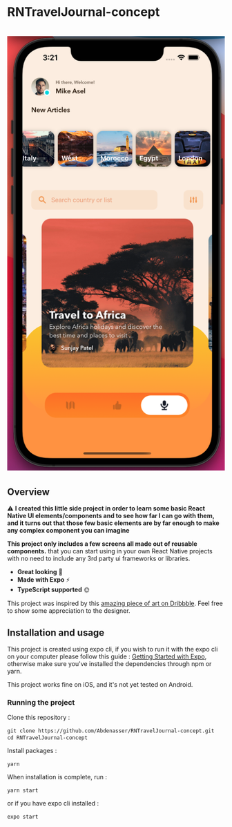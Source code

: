 # RNTravelJournal-concept

<h1 align="center">
<img
		width="632"
		alt="Travel Journal Concept - Expo"
		src="https://github.com/Abdenasser/RNTravelJournal-concept/blob/main/assets/images/2ndScreenshot.png">
</h1>

## Overview

⚠️ **I created this little side project in order to learn some basic React Native UI elements/components and to see how far I can go with them, and it turns out that those few basic elements are by far enough to make any complex component you can imagine**

**This project only includes a few screens all made out of reusable components.** that you can start using in your own React Native projects with no need to include any 3rd party ui frameworks or libraries.

- **Great looking** 🤘
- **Made with Expo** ⚡
- **TypeScript supported** 🌞

This project was inspired by this [amazing piece of art on Dribbble](https://dribbble.com/shots/15004647). Feel free to show some appreciation to the designer.

## Installation and usage

This project is created using expo cli, if you wish to run it with the expo cli on your computer please follow this guide : [Getting Started with Expo](https://docs.expo.io/get-started/installation/), otherwise make sure you've installed the dependencies through npm or yarn.

This project works fine on iOS, and it's not yet tested on Android.

### Running the project

Clone this repository :

```
git clone https://github.com/Abdenasser/RNTravelJournal-concept.git
cd RNTravelJournal-concept
```

Install packages :

```
yarn
```

When installation is complete, run :

```
yarn start
```

or if you have expo cli installed :

```
expo start
```
